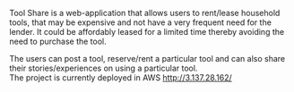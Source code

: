 
Tool Share is a web-application that allows users to rent/lease household tools, that may be expensive and not have a very frequent need for the lender. It could be affordably leased for a limited time thereby avoiding the need to purchase the tool. 

The users can post a tool, reserve/rent a particular tool and can also share their stories/experiences on using a particular tool.  
The project is currently deployed in AWS http://3.137.28.162/

